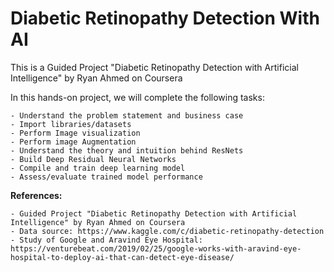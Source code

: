 # Diabetic Retinopathy Detection With AI

This is a Guided Project "Diabetic Retinopathy Detection with Artificial Intelligence" by Ryan Ahmed on Coursera

In this hands-on project, we will complete the following tasks:

    - Understand the problem statement and business case  
    - Import libraries/datasets
    - Perform Image visualization 
    - Perform image Augmentation
    - Understand the theory and intuition behind ResNets
    - Build Deep Residual Neural Networks 
    - Compile and train deep learning model 
    - Assess/evaluate trained model performance
    

__References:__

    - Guided Project "Diabetic Retinopathy Detection with Artificial Intelligence" by Ryan Ahmed on Coursera
    - Data source: https://www.kaggle.com/c/diabetic-retinopathy-detection
    - Study of Google and Aravind Eye Hospital: https://venturebeat.com/2019/02/25/google-works-with-aravind-eye-hospital-to-deploy-ai-that-can-detect-eye-disease/

